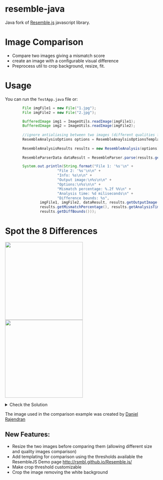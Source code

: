 # resemble-java
Java fork of <a href="https://github.com/Huddle/Resemble.js" target="_blank">Resemble.js</a> javascript library.

# Image Comparison
- Compare two images giving a mismatch score 
- create an image with a configurable visual difference
- Preprocess util to crop background, resize, fit.

# Usage
You can run the `TestApp.java`  file or:

```java
        File imgFile1 = new File("1.jpg");
        File imgFile2 = new File("2.jpg");

        BufferedImage img1 = ImageUtils.readImage(imgFile1);
        BufferedImage img2 = ImageUtils.readImage(imgFile2);
        
        //ignore antialiasing between two images (different qualities for example)
        ResembleAnalysisOptions options = ResembleAnaylsisOptionsTemplates.ignoringAntialiasing();
        
        ResembleAnalysisResults results = new ResembleAnalysis(options).analyseImages(img1, img2);
        
        ResembleParserData dataResult = ResembleParser.parse(results.getOutputImage());

        System.out.println(String.format("File 1: '%s'\n" +
                        "File 2: '%s'\n\n" +
                        "Info: %s\n\n" +
                        "Output image:\n%s\n\n" +
                        "Options:\n%s\n\n" +
                        "Mismatch percentage: %.2f %%\n" +
                        "Analysis time: %d miliseconds\n" +
                        "Difference bounds: %s",
                imgFile1, imgFile2, dataResult, results.getOutputImage(), options,
                results.getMismatchPercentage(), results.getAnalysisTime().toMillis(),
                results.getDiffBounds()));
```

# Spot the 8 Differences
<img src="https://github.com/toninofox/resemble-java/blob/master/1.jpg" width="256"><img src="https://github.com/toninofox/resemble-java/blob/master/2.jpg" width="256">

<details>
  <summary>Check the Solution</summary>
  <img src="https://github.com/toninofox/resemble-java/blob/master/3.jpg" width="256">
</details>

The image used in the comparison example was created by [Daniel Rajendran](https://twitter.com/Shadowise)

## New Features:
- Resize the two images before comparing them (allowing different size and quality images comparison)
- Add templating for comparison using the thresholds available the ResembleJS Demo page http://rsmbl.github.io/Resemble.js/
- Make crop threshold customizable
- Crop the image removing the white background
